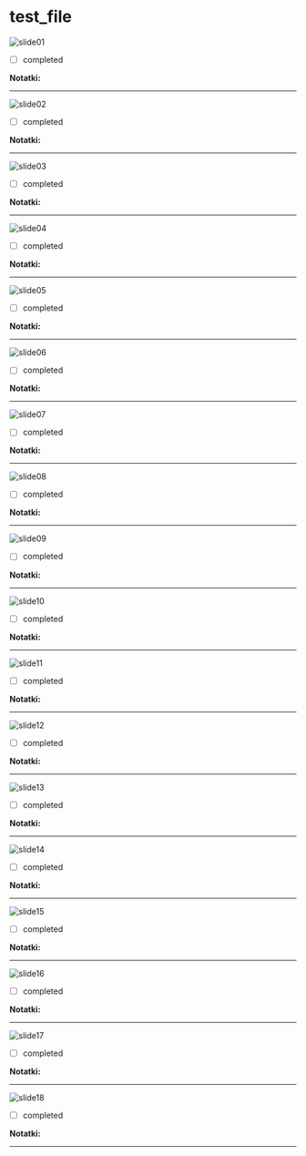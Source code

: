 # test_file
![slide01](images_test_file\slide01.jpg)

- [ ] completed 

**Notatki:** 

---

![slide02](images_test_file\slide02.jpg)

- [ ] completed 

**Notatki:** 

---

![slide03](images_test_file\slide03.jpg)

- [ ] completed 

**Notatki:** 

---

![slide04](images_test_file\slide04.jpg)

- [ ] completed 

**Notatki:** 

---

![slide05](images_test_file\slide05.jpg)

- [ ] completed 

**Notatki:** 

---

![slide06](images_test_file\slide06.jpg)

- [ ] completed 

**Notatki:** 

---

![slide07](images_test_file\slide07.jpg)

- [ ] completed 

**Notatki:** 

---

![slide08](images_test_file\slide08.jpg)

- [ ] completed 

**Notatki:** 

---

![slide09](images_test_file\slide09.jpg)

- [ ] completed 

**Notatki:** 

---

![slide10](images_test_file\slide10.jpg)

- [ ] completed 

**Notatki:** 

---

![slide11](images_test_file\slide11.jpg)

- [ ] completed 

**Notatki:** 

---

![slide12](images_test_file\slide12.jpg)

- [ ] completed 

**Notatki:** 

---

![slide13](images_test_file\slide13.jpg)

- [ ] completed 

**Notatki:** 

---

![slide14](images_test_file\slide14.jpg)

- [ ] completed 

**Notatki:** 

---

![slide15](images_test_file\slide15.jpg)

- [ ] completed 

**Notatki:** 

---

![slide16](images_test_file\slide16.jpg)

- [ ] completed 

**Notatki:** 

---

![slide17](images_test_file\slide17.jpg)

- [ ] completed 

**Notatki:** 

---

![slide18](images_test_file\slide18.jpg)

- [ ] completed 

**Notatki:** 

---

